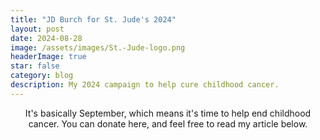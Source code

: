```yaml
---
title: "JD Burch for St. Jude's 2024"
layout: post
date: 2024-08-28
image: /assets/images/St.-Jude-logo.png
headerImage: true
star: false
category: blog
description: My 2024 campaign to help cure childhood cancer.
---
```


<center> It's basically September, which means it's time to help end childhood cancer. You can donate <a hreef="https://jdburch.com/2024">here</a>, and feel free to read my article below.</center><br><br>

